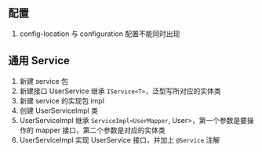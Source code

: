 ## 配置
1. config-location 与 configuration 配置不能同时出现

## 通用 Service

1. 新建 service 包
2. 新建接口 UserService 继承 `IService<T>`，泛型写所对应的实体类
3. 新建 service 的实现包 impl
4. 创建 UserServiceImpl 类
5. UserServiceImpl 继承 `ServiceImpl<UserMapper`, User>，第一个参数是要操作的 mapper 接口，第二个参数是对应的实体类
6. UserServiceImpl 实现 UserService 接口，并加上 `@Service` 注解